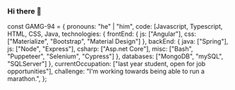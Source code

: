 ### Hi there 👋

const GAMG-94 = {
   pronouns: "he" | "him",
   code: [Javascript, Typescript, HTML, CSS, Java,
   technologies: {
      frontEnd: {
         js: ["Angular"],
         css: ["Materialize", "Bootstrap", "Material Design"]
      },
      backEnd: {
         java: ["Spring"],
         js: ["Node", "Express"],
         csharp: ["Asp.net Core"],
         misc: ["Bash", "Puppeteer", "Selenium", "Cypress"]
      },
      databases: ["MongoDB", "mySQL", "SQLServer"]
   },
   currentOccupation: ["last year student, open for job opportunities"],
   challenge: "I'm working towards being able to run a marathon.",
};

